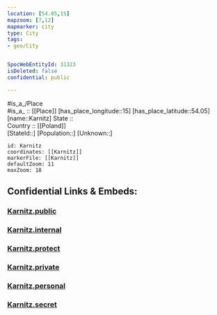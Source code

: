 ```yaml
---
location: [54.05,15] 
mapzoom: [7,12] 
mapmarker: city 
type: City
tags:
- geo/City


SpocWebEntityId: 31323
isDeleted: false
confidential: public

---
```

#is_a_/Place  
#is_a_ :: [[Place]] 
[has_place_longitude::15] 
[has_place_latitude::54.05] 
[name::Karnitz] 
State ::  
Country :: [[Poland]]  
[StateId::] 
[Population::] 
[Unknown::] 


```leaflet
id: Karnitz
coordinates: [[Karnitz]] 
markerFile: [[Karnitz]] 
defaultZoom: 11 
maxZoom: 18
```


## Confidential Links & Embeds: 

### [Karnitz.public](/_public/\Earth\Continent\Europe\Europe~East\Poland\Provinces~Poland\West_Pomeranian\CityKarnitz.public.md) 

### [Karnitz.internal](/_internal/\Earth\Continent\Europe\Europe~East\Poland\Provinces~Poland\West_Pomeranian\CityKarnitz.internal.md) 

### [Karnitz.protect](/_protect/\Earth\Continent\Europe\Europe~East\Poland\Provinces~Poland\West_Pomeranian\CityKarnitz.protect.md) 

### [Karnitz.private](/_private/\Earth\Continent\Europe\Europe~East\Poland\Provinces~Poland\West_Pomeranian\CityKarnitz.private.md) 

### [Karnitz.personal](/_personal/\Earth\Continent\Europe\Europe~East\Poland\Provinces~Poland\West_Pomeranian\CityKarnitz.personal.md) 

### [Karnitz.secret](/_secret/\Earth\Continent\Europe\Europe~East\Poland\Provinces~Poland\West_Pomeranian\CityKarnitz.secret.md)

